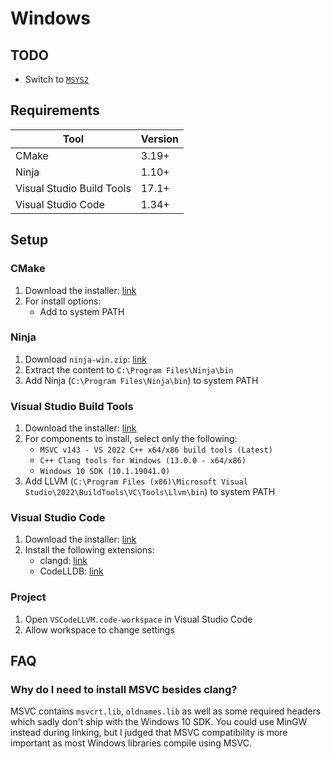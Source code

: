 # Windows

## TODO

- Switch to [`MSYS2`](https://www.msys2.org/docs/environments/)

## Requirements

**Tool**                  | **Version**
------------------------- | -----------
CMake                     | 3.19+
Ninja                     | 1.10+
Visual Studio Build Tools | 17.1+
Visual Studio Code        | 1.34+

## Setup

### CMake

1. Download the installer: [link](https://cmake.org/download/)
2. For install options:
   - Add to system PATH

### Ninja

1. Download `ninja-win.zip`: [link](https://github.com/ninja-build/ninja/releases/latest)
2. Extract the content to `C:\Program Files\Ninja\bin`
3. Add Ninja (`C:\Program Files\Ninja\bin`) to system PATH

### Visual Studio Build Tools

1. Download the installer: [link](https://visualstudio.microsoft.com/downloads/?q=build+tools#build-tools-for-visual-studio-2022)
2. For components to install, select only the following:
   - `MSVC v143 - VS 2022 C++ x64/x86 build tools (Latest)`
   - `C++ Clang tools for Windows (13.0.0 - x64/x86)`
   - `Windows 10 SDK (10.1.19041.0)`
3. Add LLVM (`C:\Program Files (x86)\Microsoft Visual Studio\2022\BuildTools\VC\Tools\Llvm\bin`) to system PATH

### Visual Studio Code

1. Download the installer: [link](https://code.visualstudio.com/download)
2. Install the following extensions:
   - clangd: [link](https://marketplace.visualstudio.com/items?itemName=llvm-vs-code-extensions.vscode-clangd)
   - CodeLLDB: [link](https://marketplace.visualstudio.com/items?itemName=vadimcn.vscode-lldb)

### Project

1. Open `VSCodeLLVM.code-workspace` in Visual Studio Code
2. Allow workspace to change settings

## FAQ

### Why do I need to install MSVC besides clang?

MSVC contains `msvcrt.lib`, `oldnames.lib` as well as some required headers which sadly don't ship with the Windows 10 SDK.
You could use MinGW instead during linking, but I judged that MSVC compatibility is more important as most Windows libraries compile using MSVC.

